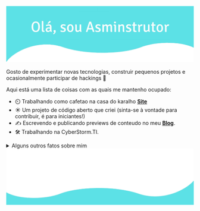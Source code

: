 <img src="https://raw.githubusercontent.com/AsmInstrutor/AsmInstrutor/main/1630535512025.png" alt="Hero image">

Gosto de experimentar novas tecnologias, construir pequenos projetos e ocasionalmente participar de hackings 🍃

Aqui está uma lista de coisas com as quais me mantenho ocupado:

- ⏲️ Trabalhando como cafetao na casa do karalho **[Site](https://xvideos.com)**
- ☀️ Um projeto de código aberto que criei (sinta-se à vontade para contribuir, é para iniciantes!)
- ✍️ Escrevendo e publicando previews de conteudo no meu **[Blog](https://chat.whatsapp.com/FKFjHxn0ADlDF1eMktYnUu)**.
- 🛠 Trabalhando na CyberStorm.TI.

<details>
  <summary>Alguns outros fatos sobre mim</summary>
  <br>
  <p><i>Siri, toque ME! por Xxxtentaion - MOONLIGHT 🎶</i><p>

  - Coloque qualquer merda nesta porra pra tu se fuder
  - Minha chance de fazer uma jam ao codificar: softwares. Sem parar. ⭐️
  - Eu absolutamente adoro a Anthena, minha linda!
  

  <img height="180em" src="https://github-readme-stats.vercel.app/api?username=asmInstrutor&show_icons=true&theme=react&include_all_commits=true&count_private=true"/>

  <br><br>
</details>


<img src="https://raw.githubusercontent.com/AsmInstrutor/AsmInstrutor/main/1630535755062.png" alt="bottom">
